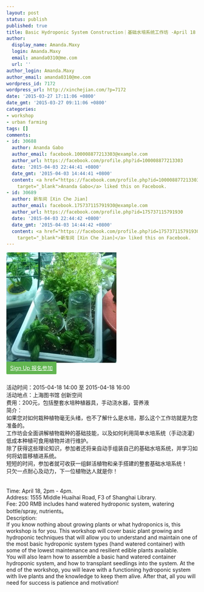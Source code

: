 ```yaml
---
layout: post
status: publish
published: true
title: Basic Hydroponic System Construction｜基础水培系统工作坊 -April 18
author:
  display_name: Amanda.Maxy
  login: Amanda.Maxy
  email: amanda0310@me.com
  url: ''
author_login: Amanda.Maxy
author_email: amanda0310@me.com
wordpress_id: 7172
wordpress_url: http://xinchejian.com/?p=7172
date: '2015-03-27 17:11:06 +0800'
date_gmt: '2015-03-27 09:11:06 +0800'
categories:
- workshop
- urban farming
tags: []
comments:
- id: 30688
  author: Ananda Gabo
  author_email: facebook.100008877213303@example.com
  author_url: https://facebook.com/profile.php?id=100008877213303
  date: '2015-04-03 22:44:41 +0800'
  date_gmt: '2015-04-03 14:44:41 +0800'
  content: <a href="https://facebook.com/profile.php?id=100008877213303"
    target="_blank">Ananda Gabo</a> liked this on Facebook.
- id: 30689
  author: 新车间 [Xin Che Jian]
  author_email: facebook.175737115791930@example.com
  author_url: https://facebook.com/profile.php?id=175737115791930
  date: '2015-04-03 22:44:42 +0800'
  date_gmt: '2015-04-03 14:44:42 +0800'
  content: <a href="https://facebook.com/profile.php?id=175737115791930"
    target="_blank">新车间 [Xin Che Jian]</a> liked this on Facebook.
---
```

<p><a href="/uploads/2014/10/hydropnics.jpeg"><img src="/uploads/2014/10/hydropnics-290x290.jpeg" alt="hydropnics" width="290" height="290" class="aligncenter size-thumbnail wp-image-6971" /></a><br />
<a style="background-color:#62b651;color:white;border-radius:2px;cursor:pointer;font-size:14px;padding:8px 10px;" href="http://www.huodongxing.com/event/7274992464800" target="_blank" title="立即报名">Sign Up 报名参加</a></p>
<p><!--:zh--><br />
活动时间：2015-04-18 14:00 至 2015-04-18 16:00<br />
活动地点：上海图书馆 创新空间<br />
费用：200元，包括整套水培种植器具，手动浇水器，营养液<br />
简介：<br />
如果您对如何栽种植物毫无头绪，也不了解什么是水培，那么这个工作坊就是为您准备的。<br />
工作坊会全面讲解植物栽种的基础技能，以及如何利用简单水培系统（手动浇灌）低成本种植可食用植物并进行维护。<br />
除了获得这些理论知识，参加者还将亲自动手组装自己的基础水培系统，并学习如何将幼苗移植进系统。<br />
短短的时间，参加者就可收获一组鲜活植物和亲手搭建的整套基础水培系统！<br />
只欠一点耐心及动力，下一位植物达人就是你！<br />
<!--:--><br />
<!--:en--><br />
Time: April 18, 2pm - 4pm.<br />
Address: 1555 Middle Huaihai Road, F3 of Shanghai Library.<br />
Fee:  200 RMB includes hand watered hydroponic system, watering bottle/spray, nutrients。<br />
Description:<br />
If you know nothing about growing plants or what hydroponics is, this workshop is for you. This workshop will cover basic plant growing and hydroponic techniques that will allow you to understand and maintain one of the most basic hydroponic system types (hand watered container) with some of the lowest maintenance and resilient edible plants available.<br />
You will also learn how to assemble a basic hand watered container hydroponic system, and how to transplant seedlings into the system. At the end of the workshop, you will leave with a functioning hydroponic system with live plants and the knowledge to keep them alive. After that, all you will need for success is patience and motivation!<br />
<!--:--></p>
